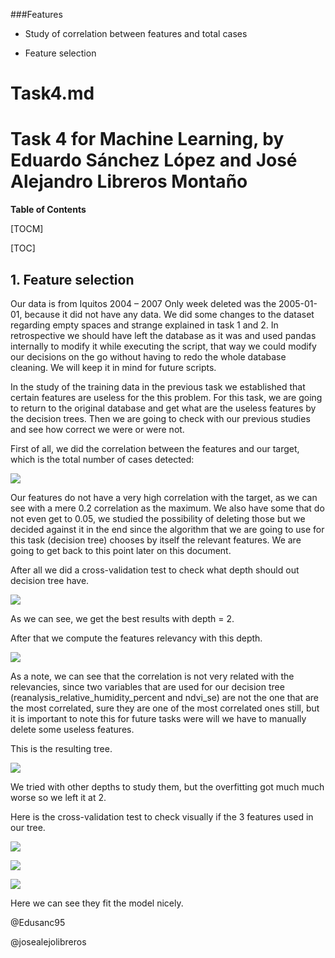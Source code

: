 ###Features


- Study of correlation between features and total cases

- Feature selection


# Task4.md
# Task 4 for Machine Learning, by Eduardo Sánchez López and José Alejandro Libreros Montaño



**Table of Contents**

[TOCM]

[TOC]


## 1. Feature selection
Our data is from Iquitos 2004 – 2007
Only week deleted was the 2005-01-01, because it did not have any data. We did some changes to the dataset regarding empty spaces and strange explained in task 1 and 2. In retrospective we should have left the database as it was and used pandas internally to modify it while executing the script, that way we could modify our decisions on the go without having to redo the whole database cleaning. We will keep it in mind for future scripts.

In the study of the training data in the previous task we established that certain features are useless for the this problem. For this task, we are going to return to the original database and get what are the useless features by the decision trees. Then we are going to check with our previous studies and see how correct we were or were not.

First of all, we did the correlation between the features and our target, which is the total number of cases detected:

![](https://raw.githubusercontent.com/Edusanc95/MachineLearning/master/Task4/images/correlation-vs-target.png)


Our features do not have a very high correlation with the target, as we can see with a mere 0.2 correlation as the maximum. We also have some that do not even get to 0.05, we studied the possibility of deleting those but we decided against it in the end since the algorithm that we are going to use for this task (decision tree) chooses by itself the relevant features. We are going to get back to this point later on this document.

After all we did a cross-validation test to check what depth should out decision tree have.

![](https://raw.githubusercontent.com/Edusanc95/MachineLearning/master/Task4/images/cross-validation.png)

As we can see, we get the best results with depth = 2.

After that we compute the features relevancy with this depth.

![](https://raw.githubusercontent.com/Edusanc95/MachineLearning/master/Task4/images/features-relevancy.png)


As a note, we can see that the correlation is not very related with the relevancies, since two variables that are used for our decision tree (reanalysis_relative_humidity_percent and ndvi_se) are not the one that are the most correlated, sure they are one of the most correlated ones still, but it is important to note this for future tasks were will we have to manually delete some useless features.


This is the resulting tree.

![](https://raw.githubusercontent.com/Edusanc95/MachineLearning/master/Task4/images/tree1.png)

We tried with other depths to study them, but the overfitting got much much worse so we left it at 2.

Here is the cross-validation test to check visually if the 3 features used in our tree.


![](https://raw.githubusercontent.com/Edusanc95/MachineLearning/master/Task4/images/cross-validation-2.png)

![](https://raw.githubusercontent.com/Edusanc95/MachineLearning/master/Task4/images/cross-validation-3.png)

![](https://raw.githubusercontent.com/Edusanc95/MachineLearning/master/Task4/images/cross-validation-4.png)


Here we can see they fit the model nicely.


@Edusanc95

@josealejolibreros
